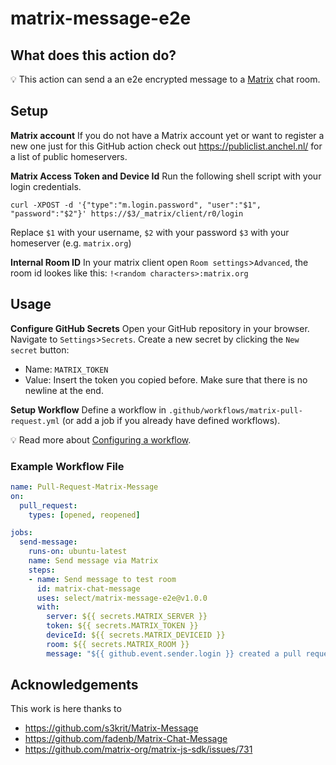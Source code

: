 # matrix-message-e2e

## What does this action do?

:bulb: This action can send a an e2e encrypted message to a [Matrix](https://matrix.org/) chat room.

## Setup

**Matrix account** If you do not have a Matrix account yet or want to register a new one just for this GitHub action check out https://publiclist.anchel.nl/ for a list of public homeservers.

**Matrix Access Token and Device Id**
Run the following shell script with your login credentials.
```
curl -XPOST -d '{"type":"m.login.password", "user":"$1", "password":"$2"}' https://$3/_matrix/client/r0/login
```
Replace `$1` with your username, `$2` with your password `$3` with your homeserver (e.g. `matrix.org`)

**Internal Room ID**
In your matrix client open `Room settings`>`Advanced`, the room id lookes like this: `!<random characters>:matrix.org`

## Usage

**Configure GitHub Secrets** Open your GitHub repository in your browser. Navigate to `Settings`>`Secrets`. Create a new secret by clicking the `New secret` button:
  * Name: `MATRIX_TOKEN`
  * Value: Insert the token you copied before. Make sure that there is no newline at the end.

**Setup Workflow** Define a workflow in `.github/workflows/matrix-pull-request.yml` (or add a job if you already have defined workflows).

:bulb: Read more about [Configuring a workflow](https://help.github.com/en/articles/configuring-a-workflow).

### Example Workflow File
```yaml
name: Pull-Request-Matrix-Message
on:
  pull_request:
    types: [opened, reopened]

jobs:
  send-message:
    runs-on: ubuntu-latest
    name: Send message via Matrix
    steps:
    - name: Send message to test room
      id: matrix-chat-message
      uses: select/matrix-message-e2e@v1.0.0
      with:
        server: ${{ secrets.MATRIX_SERVER }}
        token: ${{ secrets.MATRIX_TOKEN }}
        deviceId: ${{ secrets.MATRIX_DEVICEID }}
        room: ${{ secrets.MATRIX_ROOM }}
        message: "${{ github.event.sender.login }} created a pull request for ${{ github.event.repository.name }}: ${{ github.event.pull_request.title }}"
```

## Acknowledgements

This work is here thanks to 
- https://github.com/s3krit/Matrix-Message
- https://github.com/fadenb/Matrix-Chat-Message
- https://github.com/matrix-org/matrix-js-sdk/issues/731
